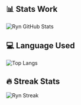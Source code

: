 ## 📊 Stats Work
![Ryn GitHub Stats](https://github-readme-stats.vercel.app/api?username=ferrenza&show_icons=true&theme=dark&count_private=true)

## 💻 Language Used
![Top Langs](https://github-readme-stats.vercel.app/api/top-langs/?username=ferrenza&layout=compact&theme=dark)

## 🔥 Streak Stats
![Ryn Streak](https://github-readme-streak-stats.herokuapp.com/?user=ferrenza&theme=dark)
